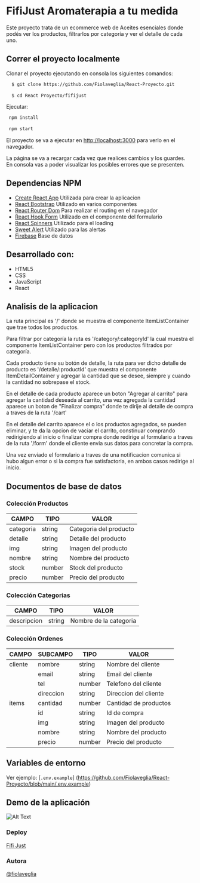 # FifiJust Aromaterapia a tu medida

Este proyecto trata de un ecommerce web de Aceites esenciales donde podés ver los productos, filtrarlos por categoría y ver el detalle de cada uno. 

## Correr el proyecto localmente

Clonar el proyecto ejecutando en consola los siguientes comandos: 

```bash
  $ git clone https://github.com/Fiolaveglia/React-Proyecto.git 
  
  $ cd React Proyecto/fifijust
   ```

 Ejecutar: 

 ```bash 
  npm install
  
  npm start
```

El proyecto se va a ejecutar en [http://localhost:3000](http://localhost:3000) para verlo en el navegador.

La página se va a recargar cada vez que realices cambios y los guardes.\
En consola vas a poder visualizar los posibles errores que se presenten.

## Dependencias NPM

- [Create React App](https://create-react-app.dev/) Utilizada para crear la aplicacion
- [React Bootstrap](https://react-bootstrap.github.io/) Utilizado en varios componentes
- [React Router Dom](https://www.npmjs.com/package/react-router-dom) Para realizar el routing en el navegador
- [React Hook Form](https://react-hook-form.com/) Utilizado en el componente del formulario
- [React Spinners](https://www.npmjs.com/package/react-spinners) Utilizado para el loading
- [Sweet Alert](https://sweetalert.js.org/) Utilizado para las alertas
- [Firebase](https://firebase.google.com/) Base de datos

## Desarrollado con: 

- HTML5
- CSS
- JavaScript
- React

## Analisis de la aplicacion 

La ruta principal es '/' donde se muestra el componente ItemListContainer que trae todos los productos. 

Para filtrar por categoría la ruta es '/category/:categoryId' la cual muestra el componente ItemListContainer pero con los productos filtrados por categoría. 

Cada producto tiene su botón de detalle, la ruta para ver dicho detalle de producto es '/detalle/:productId' que muestra el componente ItemDetailContainer y agregar la cantidad que se desee, siempre y cuando la cantidad no sobrepase el stock. 

En el detalle de cada producto aparece un boton "Agregar al carrito" para agregar la cantidad deseada al carrito, una vez agregada la cantidad aparece un boton de "Finalizar compra" donde te dirije al detalle de compra a traves de la ruta '/cart' 

En el detalle del carrito aparece el o los productos agregados, se pueden eliminar, y te da la opcion de vaciar el carrito, constinuar comprando redirigiendo al inicio o finalizar compra donde redirige al formulario a traves de la ruta '/form' donde el cliente envia sus datos para concretar la compra. 

Una vez enviado el formulario a traves de una notificacion comunica si hubo algun error o si la compra fue satisfactoria, en ambos casos redirige al inicio. 

## Documentos de base de datos

### Colección Productos
 
| CAMPO | TIPO | VALOR |
| ------ | ------ |------ |
| categoria | string | Categoria del producto|
| detalle | string | Detalle del producto |
| img | string | Imagen del producto |
| nombre | string | Nombre del producto |
| stock | number | Stock del producto |
| precio | number | Precio del producto |

### Colección Categorias
 
| CAMPO | TIPO | VALOR |
| ------ | ------ |------ |
| descripcion | string | Nombre de la categoria|

### Colección Ordenes
 
| CAMPO | SUBCAMPO | TIPO | VALOR |
| ------ | ------ |------ |------ |
| cliente | nombre | string | Nombre del cliente|
|  | email | string | Email del cliente|
|  | tel | number | Telefono del cliente|
|  | direccion | string | Direccion del cliente|
| items | cantidad | number | Cantidad de productos|
|  | id | string | Id de compra|
|  | img | string | Imagen del producto|
|  | nombre | string | Nombre del producto|
|  | precio | number | Precio del producto|



## Variables de entorno

Ver ejemplo: [`.env.example`] (https://github.com/Fiolaveglia/React-Proyecto/blob/main/.env.example) 

## Demo de la aplicación 

![Alt Text](./public/img/demo.gif)

### Deploy 
[Fifi Just](fifijustapp.netlify.app/)

### Autora 

[@fiolaveglia](https://github.com/Fiolaveglia)




